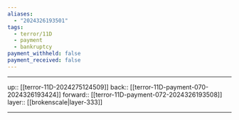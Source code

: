 ```yaml
---
aliases:
  - "2024326193501"
tags:
  - terror/11D
  - payment
  - bankruptcy
payment_withheld: false
payment_received: false
---
```




***

up:: [[terror-11D-2024275124509]]
back:: [[terror-11D-payment-070-2024326193424]]
forward:: [[terror-11D-payment-072-2024326193508]]
layer:: [[brokenscale|layer-333]]

***
